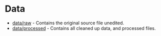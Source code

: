 # Data


- [data/raw](raw/README.md) - Contains the original source file unedited.
- [data/processed](processed/README.md) - Contains all cleaned up data, and processed files.

